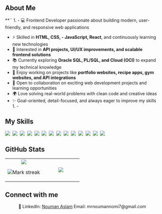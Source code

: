 ## About Me

\*\*\`\`
<img src="" alt="">1\. - 💻 Frontend Developer passionate about building modern, user-friendly, and responsive web applications

*   ⚡ Skilled in **HTML, CSS, - JavaScript, React**, and continuously learning new technologies
*   🎯 Interested in **API projects, UI/UX improvements, and scalable frontend solutions**
*   📚 Currently exploring **Oracle SQL, PL/SQL, and Cloud (OCI)** to expand my technical knowledge
*   🚀 Enjoy working on projects like **portfolio websites, recipe apps, gym websites, and API integrations**
*   🤝 Open to collaboration on exciting web development projects and learning opportunities
*   🌍 Love solving real-world problems with clean code and creative ideas
*   ✨ Goal-oriented, detail-focused, and always eager to improve my skills 1\. -

## My Skills

<img src="https://img.shields.io/badge/C-00599C?logo=c&logoColor=white"> 
<img src="https://img.shields.io/badge/C++-%2300599C.svg?logo=c%2B%2B&logoColor=white"> 
<img src="https://img.shields.io/badge/JavaScript-F7DF1E?logo=javascript&logoColor=000"> 
<img src="https://img.shields.io/badge/JSON-000?logo=json&logoColor=fff"> 
<img src="https://img.shields.io/badge/HTML-%23E34F26.svg?logo=html5&logoColor=white"> 
<img src="https://img.shields.io/badge/CSS-1572B6?logo=css3&logoColor=fff"> 
<img src="https://img.shields.io/badge/React-61DAFB?logo=react&logoColor=white"> 
<img src="https://img.shields.io/badge/Redux-764ABC?logo=redux&logoColor=fff"> 
<img src="https://img.shields.io/badge/Tailwind%20CSS-%2338B2AC.svg?logo=tailwind-css&logoColor=white"> 
<img src="https://img.shields.io/badge/Vercel-%23000000.svg?logo=vercel&logoColor=white"> 
<img src="https://img.shields.io/badge/MongoDB-%234ea94b.svg?logo=mongodb&logoColor=white"> 
<img src="https://img.shields.io/badge/ChatGPT-74aa9c?logo=openai&logoColor=white"> 
<img src="https://img.shields.io/badge/TypeScript-3178C6?logo=typescript&logoColor=fff"> 
<img src="https://img.shields.io/badge/Next.js-black?logo=next.js&logoColor=white"> 

## GitHub Stats

<table><tbody><tr border="none"><td width="50%" align="center">
<img align="center" src="https://readme-stats-fork-mauve.vercel.app/api/?username=CodeWithNouman99&theme=dark&show_icons=true&count_private=true">

<img alt="Mark streak" src="https://github-readme-streak-stats-five-roan.vercel.app?user=CodeWithNouman99&theme=dark"></td><td width="50%" align="center">
<img align="center" src="https://readme-stats-fork-mauve.vercel.app/api/top-langs/?username=CodeWithNouman99&theme=dark&hide_border=false&no-bg=true&no-frame=true&langs_count=6"></td></tr></tbody></table>

## Connect with me

<p align="center">🔗 LinkedIn: <a href="https://www.linkedin.com/in/nouman-aslam-a9a3a2333?lipi=urn%3Ali%3Apage%3Ad_flagship3_profile_view_base_contact_details%3BuQcvjFqWRg6ra0LSrJ1%2B0g%3D%3D" target="_blank">Nouman Aslam</a> Email: mrnoumannomi7@gmail.com</p>
